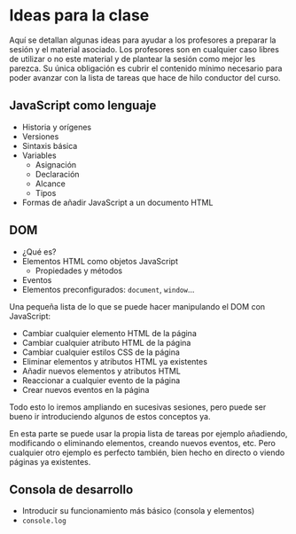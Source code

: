# Ideas para la clase

Aquí se detallan algunas ideas para ayudar a los profesores a preparar la sesión y el material asociado. Los profesores son en cualquier caso libres de utilizar o no este material y de plantear la sesión como mejor les parezca. Su única obligación es cubrir el contenido mínimo necesario para poder avanzar con la lista de tareas que hace de hilo conductor del curso.

## JavaScript como lenguaje

* Historia y orígenes
* Versiones
* Sintaxis básica
* Variables
  - Asignación
  - Declaración
  - Alcance
  - Tipos
* Formas de añadir JavaScript a un documento HTML

## DOM

* ¿Qué es?
* Elementos HTML como objetos JavaScript
  - Propiedades y métodos
* Eventos
* Elementos preconfigurados: `document`, `window`...

Una pequeña lista de lo que se puede hacer manipulando el DOM con JavaScript:

* Cambiar cualquier elemento HTML de la página
* Cambiar cualquier atributo HTML de la página
* Cambiar cualquier estilos CSS de la página
* Eliminar elementos y atributos HTML ya existentes
* Añadir nuevos elementos y atributos HTML
* Reaccionar a cualquier evento de la página
* Crear nuevos eventos en la página

Todo esto lo iremos ampliando en sucesivas sesiones, pero puede ser bueno ir introduciendo algunos de estos conceptos ya.

En esta parte se puede usar la propia lista de tareas por ejemplo añadiendo, modificando o eliminando elementos, creando nuevos eventos, etc. Pero cualquier otro ejemplo es perfecto también, bien hecho en directo o viendo páginas ya existentes.

## Consola de desarrollo

* Introducir su funcionamiento más básico (consola y elementos)
* `console.log`
